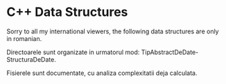 # C++ Data Structures
Sorry to all my international viewers, the following data structures are only in romanian.

Directoarele sunt organizate in urmatorul mod:
TipAbstractDeDate-StructuraDeDate.

Fisierele sunt documentate, cu analiza complexitatii deja calculata.
